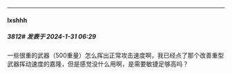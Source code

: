 
*****

####  lxshhh  
##### 3812#       发表于 2024-1-31 06:29

一些很重的武器（500重量）怎么挥出正常攻击速度啊，我已经点了那个改善重型武器挥动速度的嘉隆，但是感觉没什么用啊，是需要敏捷足够高吗？


